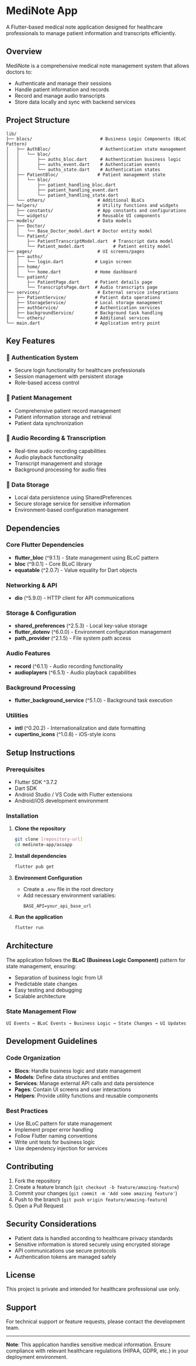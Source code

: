 # MediNote App

A Flutter-based medical note application designed for healthcare professionals to manage patient information and transcripts efficiently.

## Overview

MediNote is a comprehensive medical note management system that allows doctors to:
- Authenticate and manage their sessions
- Handle patient information and records
- Record and manage audio transcripts
- Store data locally and sync with backend services

## Project Structure

```
lib/
├── blocs/                          # Business Logic Components (BLoC Pattern)
│   ├── AuthBloc/                   # Authentication state management
│   │   └── bloc/
│   │       ├── auths_bloc.dart     # Authentication business logic
│   │       ├── auths_event.dart    # Authentication events
│   │       └── auths_state.dart    # Authentication states
│   ├── PatientBloc/               # Patient management state
│   │   └── bloc/
│   │       ├── patient_handling_bloc.dart
│   │       ├── patient_handling_event.dart
│   │       └── patient_handling_state.dart
│   └── others/                    # Additional BLoCs
├── helpers/                       # Utility functions and widgets
│   ├── constants/                 # App constants and configurations
│   └── widgets/                   # Reusable UI components
├── models/                        # Data models
│   ├── Doctor/
│   │   └── Base_Doctor_model.dart # Doctor entity model
│   └── Patient/
│       ├── PatientTranscriptModel.dart  # Transcript data model
│       └── Patient_model.dart           # Patient entity model
├── pages/                         # UI screens/pages
│   ├── auths/
│   │   └── login.dart            # Login screen
│   ├── home/
│   │   └── home.dart             # Home dashboard
│   └── patient/
│       ├── PatientPage.dart      # Patient details page
│       └── TranscriptsPage.dart  # Audio transcripts page
├── services/                      # External service integrations
│   ├── PatientService/           # Patient data operations
│   ├── StorageService/           # Local storage management
│   ├── authService/              # Authentication services
│   ├── backgroundService/        # Background task handling
│   └── others/                   # Additional services
└── main.dart                     # Application entry point
```

## Key Features

### 🔐 Authentication System
- Secure login functionality for healthcare professionals
- Session management with persistent storage
- Role-based access control

### 👥 Patient Management
- Comprehensive patient record management
- Patient information storage and retrieval
- Patient data synchronization

### 🎤 Audio Recording & Transcription
- Real-time audio recording capabilities
- Audio playback functionality
- Transcript management and storage
- Background processing for audio files

### 💾 Data Storage
- Local data persistence using SharedPreferences
- Secure storage service for sensitive information
- Environment-based configuration management

## Dependencies

### Core Flutter Dependencies
- **flutter_bloc** (^9.1.1) - State management using BLoC pattern
- **bloc** (^9.0.1) - Core BLoC library
- **equatable** (^2.0.7) - Value equality for Dart objects

### Networking & API
- **dio** (^5.9.0) - HTTP client for API communications

### Storage & Configuration
- **shared_preferences** (^2.5.3) - Local key-value storage
- **flutter_dotenv** (^6.0.0) - Environment configuration management
- **path_provider** (^2.1.5) - File system path access

### Audio Features
- **record** (^6.1.1) - Audio recording functionality
- **audioplayers** (^6.5.1) - Audio playback capabilities

### Background Processing
- **flutter_background_service** (^5.1.0) - Background task execution

### Utilities
- **intl** (^0.20.2) - Internationalization and date formatting
- **cupertino_icons** (^1.0.8) - iOS-style icons

## Setup Instructions

### Prerequisites
- Flutter SDK ^3.7.2
- Dart SDK
- Android Studio / VS Code with Flutter extensions
- Android/iOS development environment

### Installation

1. **Clone the repository**
   ```bash
   git clone [repository-url]
   cd medinote-app/assapp
   ```

2. **Install dependencies**
   ```bash
   flutter pub get
   ```

3. **Environment Configuration**
   - Create a `.env` file in the root directory
   - Add necessary environment variables:
     ```env
     BASE_API=your_api_base_url
     ```

4. **Run the application**
   ```bash
   flutter run
   ```

## Architecture

The application follows the **BLoC (Business Logic Component)** pattern for state management, ensuring:
- Separation of business logic from UI
- Predictable state changes
- Easy testing and debugging
- Scalable architecture

### State Management Flow
```
UI Events → BLoC Events → Business Logic → State Changes → UI Updates
```

## Development Guidelines

### Code Organization
- **Blocs**: Handle business logic and state management
- **Models**: Define data structures and entities
- **Services**: Manage external API calls and data persistence
- **Pages**: Contain UI screens and user interactions
- **Helpers**: Provide utility functions and reusable components

### Best Practices
- Use BLoC pattern for state management
- Implement proper error handling
- Follow Flutter naming conventions
- Write unit tests for business logic
- Use dependency injection for services

## Contributing

1. Fork the repository
2. Create a feature branch (`git checkout -b feature/amazing-feature`)
3. Commit your changes (`git commit -m 'Add some amazing feature'`)
4. Push to the branch (`git push origin feature/amazing-feature`)
5. Open a Pull Request

## Security Considerations

- Patient data is handled according to healthcare privacy standards
- Sensitive information is stored securely using encrypted storage
- API communications use secure protocols
- Authentication tokens are managed safely

## License

This project is private and intended for healthcare professional use only.

## Support

For technical support or feature requests, please contact the development team.

---

**Note**: This application handles sensitive medical information. Ensure compliance with relevant healthcare regulations (HIPAA, GDPR, etc.) in your deployment environment.
